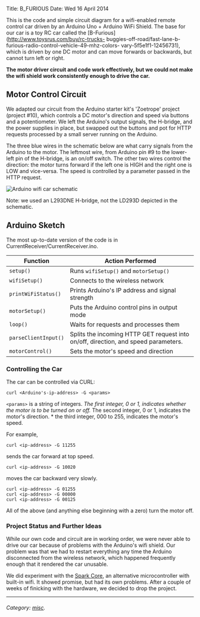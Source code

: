 Title: B_FURIOUS
Date: Wed 16 April 2014

This is the code and simple circuit diagram for a wifi-enabled remote control
car driven by an Arduino Uno + Arduino WiFi Shield. The base for our car is a
toy RC car called the [B-Furious](http://www.toysrus.com/buy/rc-trucks-
buggies-off-road/fast-lane-b-furious-radio-control-vehicle-49-mhz-colors-
vary-5f5e1f1-12456731), which is driven by one DC motor and can move forwards
or backwards, but cannot turn left or right.

**The motor driver circuit and code work effectively, but we could not make
the wifi shield work consistently enough to drive the car.**

## Motor Control Circuit

We adapted our circuit from the Arduino starter kit's 'Zoetrope' project
(project #10), which controls a DC motor's direction and speed via buttons and
a potentiometer. We left the Arduino's output signals, the H-bridge, and the
power supplies in place, but swapped out the buttons and pot for HTTP requests
processed by a small server running on the Arduino.

The three blue wires in the schematic below are what carry signals from the
Arduino to the motor. The leftmost wire, from Arduino pin #9 to the lower-left
pin of the H-bridge, is an on/off switch. The other two wires control the
direction: the motor turns forward if the left one is HIGH and the right one
is LOW and vice-versa. The speed is controlled by a parameter passed in the
HTTP request.

![Arduino wifi car schematic](schematic.png)

Note: we used an L293DNE H-bridge, not the LD293D depicted in the schematic.

## Arduino Sketch

The most up-to-date version of the code is in
CurrentReceiver/CurrentReceiver.ino.

Function | Action Performed  
---|---  
`setup()` | Runs `wifiSetup()` and `motorSetup()`  
`wifiSetup()` | Connects to the wireless network  
`printWiFiStatus()` | Prints Arduino's IP address and signal strength  
`motorSetup()` | Puts the Arduino control pins in output mode  
`loop()` | Waits for requests and processes them  
`parseClientInput()` | Splits the incoming HTTP GET request into on/off, direction, and speed parameters.  
`motorControl()` | Sets the motor's speed and direction  
  
### Controlling the Car

The car can be controlled via CURL:

    
    
    curl <Arduino's-ip-address> -G <params>
    

`<params>` is a string of integers. _The first integer, 0 or 1, indicates
whether the motor is to be turned on or off._ The second integer, 0 or 1,
indicates the motor's direction. * the third integer, 000 to 255, indicates
the motor's speed.

For example,

    
    
    curl <ip-address> -G 11255
    

sends the car forward at top speed.

    
    
    curl <ip-address> -G 10020
    

moves the car backward very slowly.

    
    
    curl <ip-address> -G 01255
    curl <ip-address> -G 00000
    curl <ip-address> -G 00125
    

All of the above (and anything else beginning with a zero) turn the motor off.

### Project Status and Further Ideas

While our own code and circuit are in working order, we were never able to
drive our car because of problems with the Arduino's wifi shield. Our problem
was that we had to restart everything any time the Arduino disconnected from
the wireless network, which happened frequently enough that it rendered the
car unusable.

We did experiment with the [Spark Core](https://www.spark.io/), an alternative
microcontroller with built-in wifi. It showed promise, but had its own
problems. After a couple of weeks of finicking with the hardware, we decided
to drop the project.

* * *

###### Category: [misc](/category/misc.html).
